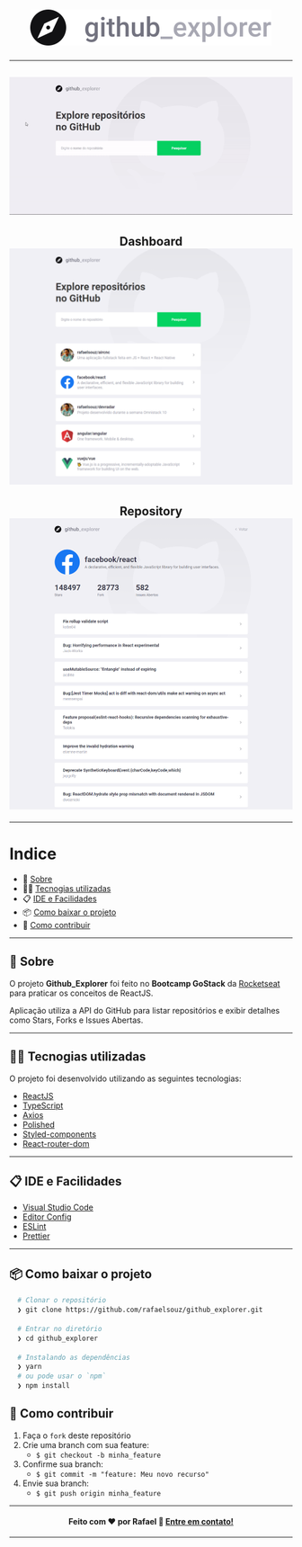 <h1 align="center">
  <img src='src\assets\logo.svg'/>
</h1>

---

<h2 align="center">
  <img src='github/githubexplorer.gif'/>
</h2>


<h2 align="center">
  Dashboard
  <br/>
  <img src='github/dashboard.png' width=800/>
</h2>

<h2 align="center">
  Repository
  <br/>
  <img src='github/repository.png' width=800/>
</h2>

---

# Indice

- 📝️ [Sobre](#%EF%B8%8F-sobre)
- 👨‍💻️ [Tecnogias utilizadas](#%EF%B8%8F-tecnogias-utilizadas)
- 📋️ [IDE e Facilidades](#%EF%B8%8F-ide-e-facilidades)
- 📦️ [Como baixar o projeto](#%EF%B8%8F-como-baixar-o-projeto)
- 🤔️ [Como contribuir](#%EF%B8%8F-como-contribuir)

---

## 📝️ Sobre

O projeto **Github_Explorer** foi feito no **Bootcamp GoStack** da [Rocketseat](https://rocketseat.com.br/) para
praticar os conceitos de ReactJS.

Aplicação utiliza a API do GitHub para listar repositórios e exibir detalhes como Stars, Forks e Issues Abertas.

---

## 👨‍💻️ Tecnogias utilizadas

O projeto foi desenvolvido utilizando as seguintes tecnologias:

- [ReactJS](https://reactjs.org/)
- [TypeScript](https://www.npmjs.com/package/typescript)
- [Axios](https://www.npmjs.com/package/axios)
- [Polished](https://www.npmjs.com/package/polished)
- [Styled-components](https://www.npmjs.com/package/styled-components)
- [React-router-dom](https://www.npmjs.com/package/react-router-dom)

---

## 📋️ IDE e Facilidades

- [Visual Studio Code](https://code.visualstudio.com/)
- [Editor Config](https://editorconfig.org/)
- [ESLint](https://eslint.org/)
- [Prettier](https://prettier.io/)

---

## 📦️ Como baixar o projeto

```bash
  # Clonar o repositório
  ❯ git clone https://github.com/rafaelsouz/github_explorer.git

  # Entrar no diretório
  ❯ cd github_explorer

  # Instalando as dependências
  ❯ yarn
  # ou pode usar o `npm`
  ❯ npm install
```

## 🤔️ Como contribuir

1. Faça o `fork` deste repositório
2. Crie uma branch com sua feature:
   - `$ git checkout -b minha_feature`
3. Confirme sua branch:
   - `$ git commit -m "feature: Meu novo recurso"`
4. Envie sua branch:
   - `$ git push origin minha_feature`

---

<h4 align="center">
  Feito com ❤ por Rafael 👋️ <a href="https://www.linkedin.com/in/rafaelsouz/">Entre em contato!</a>
</h4>

---
